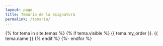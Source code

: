 ```yaml
---
layout: page
title: Temario de la asignatura
permalink: /temario/
---
```



{% for tema in site.temas %}
  {% if tema.visible %}
    {{ tema.my_order }}. {{ tema.name }}
  {% endif %}
{%- endfor %}
